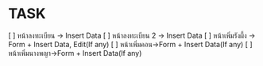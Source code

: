TASK
====

[ ] หน้าลงทะเบียน -> Insert Data
[ ] หน้าลงทะเบียน 2 -> Insert Data
[ ] หน้าเพิ่มรังผึ้ง -> Form + Insert Data, Edit(If any)
[ ] หน้าเพิ่มคอน->Form + Insert Data(If any)
[ ] หน้าเพิ่มนางพญา->Form + Insert Data(If any)
